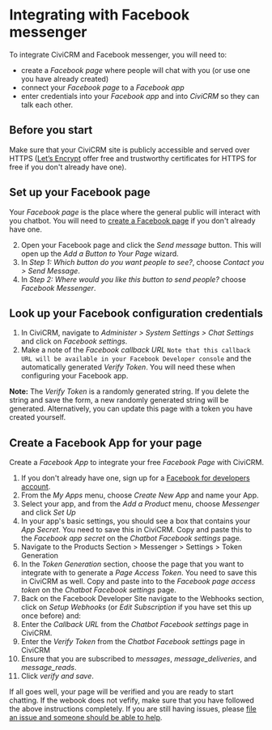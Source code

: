 # Integrating with Facebook messenger

To integrate CiviCRM and Facebook messenger, you will need to:

* create a *Facebook page* where people will chat with you (or use one you have already created)
* connect your *Facebook page* to a *Facebook app*
* enter credentials into your *Facebook app* and into *CiviCRM* so they can talk each other.

## Before you start

Make sure that your CiviCRM site is publicly accessible and served over HTTPS ([Let’s Encrypt](https://letsencrypt.org/) offer free and trustworthy certificates for HTTPS for free if you don't already have one).

## Set up your Facebook page

Your *Facebook page* is the place where the general public will interact with you chatbot. You will need to [create a Facebook page](https://www.facebook.com/business/help/104002523024878) if you don't already have one.

2. Open your Facebook page and click the *Send message* button. This will open up the *Add a Button to Your Page* wizard.
1. In *Step 1: Which button do you want people to see?*, choose *Contact you > Send Message*.
2. In *Step 2: Where would you like this button to send people?* choose *Facebook Messenger*.

## Look up your Facebook configuration credentials

1. In CiviCRM, navigate to *Administer > System Settings > Chat Settings* and click on *Facebook settings*.
2. Make a note of the *Facebook callback URL* `Note that this callback URL will be available in your Facebook Developer console` and the automatically generated *Verify Token*. You will need these when configuring your Facebook app.

**Note:** The *Verify Token* is a randomly generated string. If you delete the string and save the form, a new randomly generated string will be generated. Alternatively, you can update this page with a token you have created yourself.

## Create a Facebook App for your page

Create a *Facebook App* to integrate your free *Facebook Page* with CiviCRM.

1. If you don't already have one, sign up for a [Facebook for developers account](https://developers.facebook.com/).
2. From the *My Apps* menu, choose *Create New App* and name your App.
3. Select your app, and from the *Add a Product* menu, choose *Messenger* and click *Set Up*
4. In your app's basic settings, you should see a box that contains your *App Secret*. You need to save this in CiviCRM. Copy and paste this to the *Facebook app secret* on the *Chatbot Facebook settings* page.
5. Navigate to the Products Section > Messenger > Settings > Token Generation
6. In the *Token Generation* section, choose the page that you want to integrate with to generate a *Page Access Token*. You need to save this in CiviCRM as well.  Copy and paste into to the *Facebook page access token* on the *Chatbot Facebook settings* page.
7. Back on the Facebook Developer Site navigate to the Webhooks section, click on *Setup Webhooks* (or *Edit Subscription* if you have set this up once before) and:
  1. Enter the *Callback URL* from the *Chatbot Facebook settings* page in CiviCRM.
  2. Enter the *Verify Token* from the *Chatbot Facebook settings* page in CiviCRM
  3. Ensure that you are subscribed to *messages*, *message_deliveries*, and *message_reads*.
8. Click *verify and save*.

If all goes well, your page will be verified and you are ready to start chatting. If the webook does not vefify, make sure that you have followed the above instructions completely. If you are still having issues, please [file an issue and someone should be able to help](https://github.com/3sd/civicrm-chatbot/issues).
